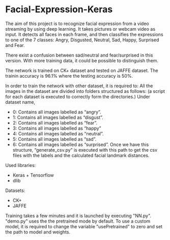 # Facial-Expression-Keras
The aim of this project is to recognize facial expression from a video streaming by using deep learning.
It takes pictures or webcam video as input. It detects all faces in each frame, and then classifies the 
expressions to one of the 7 classes: Angry, Disgusted, Neutral, Sad, Happy, Surprised and Fear. 

There exist a confusion between sad/neutral and fear/surprised in this version. With more training data,
it could be possible to distinguish them. 

The network is trained on CK+ dataset and tested on JAFFE dataset. The trainin accuracy is 96.1% where the 
testing accuracy is 50%.

In order to train the network with other dataset, it is required to:
All the images in the dataset are divided into folders structured as follows: (a script for each dataset is
executed to correctly form the directories.)
Under dataset name,
- 0: Contains all images labelled as “angry”.
- 1: Contains all images labelled as “disgust”.
- 2: Contains all images labelled as “fear”.
- 3: Contains all images labelled as “happy”
- 4: Contains all images labelled as “neutral”.
- 5: Contains all images labelled as “sad”.
- 6: Contains all images labelled as “surprised”.
Once we have this structure, “generate_csv.py” is executed with this path to get the csv files with the 
labels and the calculated facial landmark distances.

Used libraries:
- Keras + Tensorflow
- dlib

Datasets:
- CK+
- JAFFE

Training takes a few minutes and it is launched by executing "NN.py".
"demo.py" uses the the pretrained mode by default. To use a custom model, it is required to change 
the variable "usePretrained" to zero and set the path to model and weights. 




